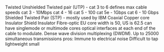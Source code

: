 Twisted
	Unshielded Twisted pair (UTP) - cat 3 to 6 defines max cable speeds
		cat 3 - 10Mbps
		cat 4 - 16
		cat 5 - 100
		cat 5e - 1Gbps
		cat 6 - 10 Gbps
	Shielded Twisted Pair (STP) - mostly used by IBM
Coaxial
	Copper core
	Insulator
	Shield
	Insulator
Fibre-optic
	EU core width is 50, US is 62.5
	can have singlemode or multimode cores
	optical interfaces at each end of the cable to modulate.
	Dense wave division multiplexing (DWDM). Up to 25000 simultaneous transmissions
	pros:
		Immune to electrical noise
		Difficult to tap
		lightweight
		small